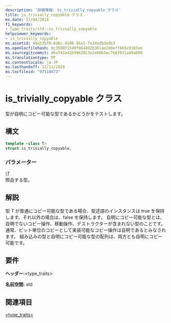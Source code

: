 ```yaml
---
description: '詳細情報: is_trivially_copyable クラス'
title: is_trivially_copyable クラス
ms.date: 11/04/2016
f1_keywords:
- type_traits/std::is_trivially_copyable
helpviewer_keywords:
- is_trivially_copyable
ms.assetid: 89a53bf8-036c-4108-91e1-fe34adbde8b3
ms.openlocfilehash: 0c3590f1549f064492b361ae2ddeff665e9365ae
ms.sourcegitcommit: d6af41e42699628c3e2e6063ec7b03931a49a098
ms.translationtype: MT
ms.contentlocale: ja-JP
ms.lasthandoff: 12/11/2020
ms.locfileid: "97118473"
---
```

# <a name="is_trivially_copyable-class"></a>is_trivially_copyable クラス

型が自明にコピー可能な型であるかどうかをテストします。

## <a name="syntax"></a>構文

```cpp
template <class T>
struct is_trivially_copyable;
```

### <a name="parameters"></a>パラメーター

*\T*\
照会する型。

## <a name="remarks"></a>解説

型 *T* が普通にコピー可能な型である場合、型述語のインスタンスは true を保持します。それ以外の場合は、false を保持します。 自明にコピー可能な型とは、自明でないコピー操作、移動操作、デストラクターが含まれない型のことです。 通常、ビット単位のコピーとして実装可能なコピー操作は自明であるとみなされます。 組み込みの型と自明にコピー可能な型の配列は、両方とも自明にコピー可能です。

## <a name="requirements"></a>要件

**ヘッダー:**\<type_traits>

**名前空間:** std

## <a name="see-also"></a>関連項目

[<type_traits>](../standard-library/type-traits.md)
